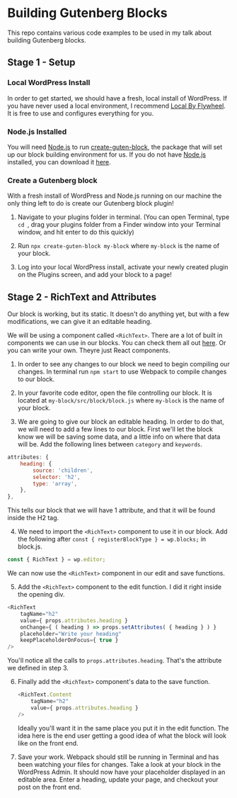 # Building Gutenberg Blocks

This repo contains various code examples to be used in my talk about building Gutenberg blocks.

## Stage 1 - Setup

### Local WordPress Install

In order to get started, we should have a fresh, local install of WordPress. If you have never used a local environment, I recommend [Local By Flywheel](https://localbyflywheel.com/). It is free to use and configures everything for you.

### Node.js Installed

You will need [Node.js](https://nodejs.org/en/download/) to run [create-guten-block](https://github.com/ahmadawais/create-guten-block), the package that will set up our block building environment for us. If you do not have [Node.js](https://nodejs.org/en/download/) installed, you can download it [here](https://nodejs.org/en/download/).

### Create a Gutenberg block

With a fresh install of WordPress and Node.js running on our machine the only thing left to do is create our Gutenberg block plugin! 

1. Navigate to your plugins folder in terminal. (You can open Terminal, type `cd `, drag your plugins folder from a Finder window into your Terminal window, and hit enter to do this quickly)

2. Run `npx create-guten-block my-block` where `my-block` is the name of your block.

3. Log into your local WordPress install, activate your newly created plugin on the Plugins screen, and add your block to a page!

## Stage 2 - RichText and Attributes

Our block is working, but its static. It doesn't do anything yet, but with a few modifications, we can give it an editable heading.

We will be using a component called `<RichText>`. There are a lot of built in components we can use in our blocks. You can check them all out [here](https://wp-storybook.netlify.com/). Or you can write your own. Theyre just React components. 

1. In order to see any changes to our block we need to begin compiling our changes. In terminal run `npm start` to use Webpack to compile changes to our block.

2. In your favorite code editor, open the file controlling our block. It is located at `my-block/src/block/block.js` where `my-block` is the name of your block.

3. We are going to give our block an editable heading. In order to do that, we will need to add a few lines to our block. First we'll let the block know we will be saving some data, and a little info on where that data will be. Add the following lines between `category` and `keywords`.
```javascript
attributes: {
    heading: {
        source: 'children',
        selector: 'h2',
        type: 'array',
    },
},
```
This tells our block that we will have 1 attribute, and that it will be found inside the H2 tag.

4. We need to import the `<RichText>` component to use it in our block. Add the following after `const { registerBlockType } = wp.blocks;` in block.js.
```javascript
const { RichText } = wp.editor;
```
We can now use the `<RichText>` component in our edit and save functions.

5. Add the `<RichText>` component to the edit function. I did it right inside the opening div.
```javascript
<RichText
    tagName="h2"
    value={ props.attributes.heading }
    onChange={ ( heading ) => props.setAttributes( { heading } ) }
    placeholder="Write your heading"
    keepPlaceholderOnFocus={ true }
/>
```
You'll notice all the calls to `props.attributes.heading`. That's the attribute we defined in step 3.

6. Finally add the `<RichText>` component's data to the save function. 
    ```javascript
    <RichText.Content 
        tagName="h2" 
        value={ props.attributes.heading } 
    />
    ```
    Ideally you'll want it in the same place you put it in the edit function. The idea here is the end user getting a good idea of what the block will look like on the front end.

7. Save your work. Webpack should still be running in Terminal and has been watching your files for changes. Take a look at your block in the WordPress Admin. It should now have your placeholder displayed in an editable area. Enter a heading, update your page, and checkout your post on the front end.